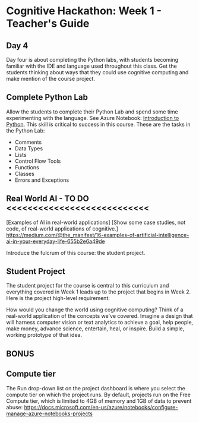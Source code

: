 # Cognitive Hackathon: Week 1 - Teacher's Guide
## Day 4

Day four is about completing the Python labs, with students becoming familiar with the IDE and language used throughout this class. Get the students thinking about ways that they could use cognitive computing and make mention of the course project.


## Complete Python Lab

Allow the students to complete their Python Lab and spend some time experimenting with the language. See Azure Notebook: [Introduction to Python]("https://notebooks.azure.com/dan-bcwqcg/projects/teals-cogserv-examples"). This skill is critical to success in this course. These are the tasks in the Python Lab:

* Comments
* Data Types
* Lists
* Control Flow Tools
* Functions
* Classes
* Errors and Exceptions


## Real World AI - TO DO <<<<<<<<<<<<<<<<<<<<<<<<<<<

[Examples of AI in real-world applications]
[Show some case studies, not code, of real-world applications of cognitive.]
https://medium.com/@the_manifest/16-examples-of-artificial-intelligence-ai-in-your-everyday-life-655b2e6a49de


Introduce the fulcrum of this course: the student project.

## Student Project

The student project for the course is central to this curriculum and everything covered in Week 1 leads up to the project that begins in Week 2.  Here is the project high-level requirement: 

How would you change the world using cognitive computing? Think of a real-world application of the concepts we've covered. Imagine a design that will harness computer vision or text analytics to achieve a goal, help people, make money, advance science, entertain, heal, or inspire. Build a simple, working prototype of that idea.

## BONUS

## Compute tier
The Run drop-down list on the project dashboard is where you select the compute tier on which the project runs. By default, projects run on the Free Compute tier, which is limited to 4GB of memory and 1GB of data to prevent abuse:
https://docs.microsoft.com/en-us/azure/notebooks/configure-manage-azure-notebooks-projects